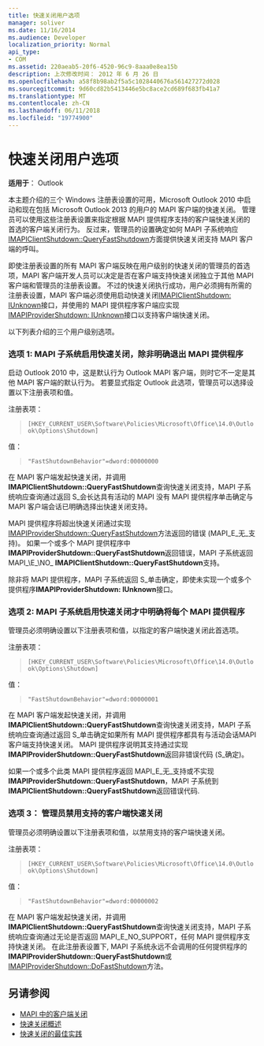 ```yaml
---
title: 快速关闭用户选项
manager: soliver
ms.date: 11/16/2014
ms.audience: Developer
localization_priority: Normal
api_type:
- COM
ms.assetid: 220aeab5-20f6-4520-96c9-8aaa0e8ea15b
description: 上次修改时间： 2012 年 6 月 26 日
ms.openlocfilehash: a58f8b98ab2f5a5c1028440676a561427272d028
ms.sourcegitcommit: 9d60cd82b5413446e5bc8ace2cd689f683fb41a7
ms.translationtype: MT
ms.contentlocale: zh-CN
ms.lasthandoff: 06/11/2018
ms.locfileid: "19774900"
---
```

# <a name="fast-shutdown-user-options"></a>快速关闭用户选项

**适用于**： Outlook 
  
本主题介绍的三个 Windows 注册表设置的可用，Microsoft Outlook 2010 中启动和现在包括 Microsoft Outlook 2013 的用户的 MAPI 客户端的快速关闭。 管理员可以使用这些注册表设置来指定根据 MAPI 提供程序支持的客户端快速关闭的首选的客户端关闭行为。 反过来，管理员的设置确定如何 MAPI 子系统响应[IMAPIClientShutdown::QueryFastShutdown](imapiclientshutdown-queryfastshutdown.md)方面提供快速关闭支持 MAPI 客户端的呼叫。 
  
即使注册表设置的所有 MAPI 客户端反映在用户级别的快速关闭的管理员的首选项，MAPI 客户端开发人员可以决定是否在客户端支持快速关闭独立于其他 MAPI 客户端和管理员的注册表设置。 不过的快速关闭执行成功，用户必须拥有所需的注册表设置，MAPI 客户端必须使用启动快速关闭[IMAPIClientShutdown: IUnknown](imapiclientshutdowniunknown.md)接口，并使用的 MAPI 提供程序客户端应实现[IMAPIProviderShutdown: IUnknown](imapiprovidershutdowniunknown.md)接口以支持客户端快速关闭。 
  
以下列表介绍的三个用户级别选项。
  
### <a name="option-1-the-mapi-subsystem-enables-fast-shutdown-unless-mapi-providers-explicitly-opt-out"></a>选项 1: MAPI 子系统启用快速关闭，除非明确退出 MAPI 提供程序 
    
启动 Outlook 2010 中，这是默认行为 Outlook MAPI 客户端，则时它不一定是其他 MAPI 客户端的默认行为。 若要显式指定 Outlook 此选项，管理员可以选择设置以下注册表项和值。
    
注册表项：
  
>  `[HKEY_CURRENT_USER\Software\Policies\Microsoft\Office\14.0\Outlook\Options\Shutdown]`
    
值：
  
>  `"FastShutdownBehavior"=dword:00000000`
    
在 MAPI 客户端发起快速关闭，并调用**IMAPIClientShutdown::QueryFastShutdown**查询快速关闭支持，MAPI 子系统响应查询通过返回 S\_会长达具有活动的 MAPI 没有 MAPI 提供程序单击确定与 MAPI 客户端会话已明确选择出快速关闭支持。 

MAPI 提供程序将超出快速关闭通过实现[IMAPIProviderShutdown::QueryFastShutdown](imapiprovidershutdown-queryfastshutdown.md)方法返回的错误 (MAPI\_E\_无\_支持)。 如果一个或多个 MAPI 提供程序中**IMAPIProviderShutdown::QueryFastShutdown**返回错误，MAPI 子系统返回 MAPI_\E_\NO\_ **IMAPIClientShutdown::QueryFastShutdown**支持。 

除非将 MAPI 提供程序，MAPI 子系统返回 S\_单击确定，即使未实现一个或多个提供程序**IMAPIProviderShutdown: IUnknown**接口。 
    
### <a name="option-2-the-mapi-subsystem-enables-fast-shutdown-only-if-every-mapi-provider-explicitly-opts-in"></a>选项 2: MAPI 子系统启用快速关闭才中明确将每个 MAPI 提供程序 
    
管理员必须明确设置以下注册表项和值，以指定的客户端快速关闭此首选项。
    
注册表项：
  
>  `[HKEY_CURRENT_USER\Software\Policies\Microsoft\Office\14.0\Outlook\Options\Shutdown]`
    
值：
  
>  `"FastShutdownBehavior"=dword:00000001`
    
在 MAPI 客户端发起快速关闭，并调用**IMAPIClientShutdown::QueryFastShutdown**查询快速关闭支持，MAPI 子系统响应查询通过返回 S\_单击确定如果所有 MAPI 提供程序都具有与活动会话MAPI 客户端支持快速关闭。 MAPI 提供程序说明其支持通过实现**IMAPIProviderShutdown::QueryFastShutdown**返回非错误代码 (S\_确定)。 

如果一个或多个此类 MAPI 提供程序返回 MAPI\_E\_无\_支持或不实现**IMAPIProviderShutdown::QueryFastShutdown**，MAPI 子系统到**IMAPIClientShutdown::QueryFastShutdown**返回错误代码.
    
### <a name="option-3-an-administrator-disables-support-for-client-fast-shutdown"></a>选项 3： 管理员禁用支持的客户端快速关闭
    
管理员必须明确设置以下注册表项和值，以禁用支持的客户端快速关闭。
    
注册表项：
  
>  `[HKEY_CURRENT_USER\Software\Policies\Microsoft\Office\14.0\Outlook\Options\Shutdown]`
    
值：
  
>  `"FastShutdownBehavior"=dword:00000002`
    
在 MAPI 客户端发起快速关闭，并调用**IMAPIClientShutdown::QueryFastShutdown**查询快速关闭支持，MAPI 子系统响应查询通过无论是否返回 MAPI_E_NO_SUPPORT，任何 MAPI 提供程序支持快速关闭。 在此注册表设置下, MAPI 子系统永远不会调用的任何提供程序的**IMAPIProviderShutdown::QueryFastShutdown**或[IMAPIProviderShutdown::DoFastShutdown](imapiprovidershutdown-dofastshutdown.md)方法。 
    
## <a name="see-also"></a>另请参阅

- [MAPI 中的客户端关闭](client-shutdown-in-mapi.md)
- [快速关闭概述](fast-shutdown-overview.md)
- [快速关闭的最佳实践](best-practices-for-fast-shutdown.md)

